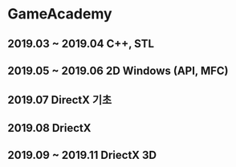 # GameAcademy

## 2019.03 ~ 2019.04 C++, STL
## 2019.05 ~ 2019.06 2D Windows (API, MFC)
## 2019.07           DirectX 기초
## 2019.08           DriectX
## 2019.09 ~ 2019.11 DriectX 3D
